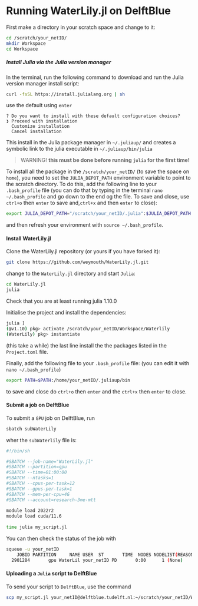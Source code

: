# Running WaterLily.jl on DelftBlue

First make a directory in your scratch space and change to it:

```bash
cd /scratch/your_netID/
mkdir Workspace
cd Workspace
```

##### Install Julia via the Julia version manager

In the terminal, run the following command to download and run the Julia version manager install script:

```bash
curl -fsSL https://install.julialang.org | sh
```
use the default using `enter`
```
? Do you want to install with these default configuration choices?
❯ Proceed with installation
  Customize installation
  Cancel installation
```

This install in the Julia package manager in `~/.juliaup/` and creates a symbolic link to the julia executable in `~/.juliaup/bin/julia`

> WARNING!
> __this must be done before running `julia` for the first time!__

To install all the package in the `/scratch/your_netID/` (to save the space on `home`), you need to set the `JULIA_DEPOT_PATH` environment variable to point to the scratch directory. To do this, add the following line to your `.bash_profile` file (you can do that by typing in the terminal `nano ~/.bash_profile` and go down to the end og the file. To save and close, use `ctrl+o` then `enter` to save and,`ctrl+x` and then `enter` to close):

```bash
export JULIA_DEPOT_PATH="/scratch/your_netID/.julia":$JULIA_DEPOT_PATH
```
and then refresh your environment with `source ~/.bash_profile`.


#### Install WaterLily.jl

Clone the WaterLily.jl repository (or yours if you have forked it):

```bash
git clone https://github.com/weymouth/WaterLily.jl.git
```

change to the `WaterLily.jl` directory and start `Julia`:

```bash
cd WaterLily.jl
julia
```

Check that you are at least running julia 1.10.0

Initialise the project and install the dependencies:
```bash
julia ]
(@v1.10) pkg> activate /scratch/your_netID/Workspace/Waterlily
(WaterLily) pkg> instantiate
```
(this take a while) the last line install the the packages listed in the `Project.toml` file.

Finally, add the following file to your `.bash_profile` file:
(you can edit it with `nano ~/.bash_profile`)

```bash
export PATH=$PATH:/home/your_netID/.juliaup/bin
```
to save and close do `ctrl+o` then `enter` and the `ctrl+x` then `enter` to close.

#### Submit a job on DelftBlue

To submit a `GPU` job on DelftBlue, run
```bash
sbatch subWaterLily
```
wher the `subWaterlily` file is:

```bash
#!/bin/sh

#SBATCH --job-name="WaterLily.jl"
#SBATCH --partition=gpu
#SBATCH --time=01:00:00
#SBATCH --ntasks=1
#SBATCH --cpus-per-task=12
#SBATCH --gpus-per-task=1
#SBATCH --mem-per-cpu=4G
#SBATCH --account=research-3me-mtt
​
module load 2022r2
module load cuda/11.6
​
time julia my_script.jl
```

You can then check the status of the job with

```bash
squeue -u your_netID
    JOBID PARTITION     NAME USER  ST       TIME  NODES NODELIST(REASON)
  2901284       gpu WaterLil your_netID PD       0:00      1 (None)
```

#### Uploading a `Julia` script to DelftBlue

To send your script to `DelftBlue`, use the command
  
  ```bash
  scp my_script.jl your_netID@delftblue.tudelft.nl:~/scratch/your_netID/Workspace/WaterLily
  ```
